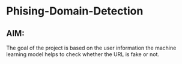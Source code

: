 # Phising-Domain-Detection

## AIM:
   The goal of the project is based on the user information the machine learning model helps to check whether the URL is fake or not.
